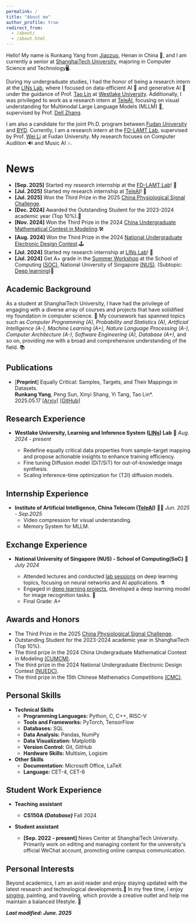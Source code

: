 ```yaml
---
permalink: /
title: "About me"
author_profile: true
redirect_from: 
  - /about/
  - /about.html
---
```

Hello! My name is Runkang Yang from [Jiaozuo](https://zh-two.iwiki.icu/w/index.php?title=Special:Search&search=%E7%84%A6%E4%BD%9C%E5%B8%82), Henan in China 🐾, and I am currently a senior at [ShanghaiTech University](https://www.shanghaitech.edu.cn/), majoring in Computer Science and Technology🖥️.

During my undergraduate studies, I had the honor of being a research intern at the [LINs Lab](https://lins-lab.github.io/), where I focused on data-efficient AI 🚀 and generative AI 🎨 under the guidance of Prof. [Tao Lin](https://tlin-taolin.github.io/) at [Westlake University](https://www.westlake.edu.cn/). Additionally, I was privileged to work as a research intern at [TeleAI](https://www.teleai.com.cn/), focusing on visual understanding for Multimodal Large Language Models (MLLM) 🤖, supervised by Prof. [Dell Zhang](https://scholar.google.com/citations?user=M0Ltb88AAAAJ&hl=en).

I am also a candidate for the joint Ph.D. program between [Fudan University](https://www.fudan.edu.cn/main.htm) and [BYD](https://www.bydglobal.com/cn/index.html). Currently, I am a research intern at the [FD-LAMT Lab](https://faculty.fudan.edu.cn/weilics/zh_CN/zdylm/644067/list/index.htm), supervised by Prof. [Wei Li](https://faculty.fudan.edu.cn/weilics/zh_CN/index/119021/list/index.htm) at Fudan University. My research focuses on Computer Audition 🔊 and Music AI 🎶.

<!-- My research interest lies in **Efficient AI** *(dataset/knowledge distillation)* 🚀 & **Generative AI** *(diffusion models)* 🎨. -->

News
====
* **[Sep. 2025]** Started my research internship at the [FD-LAMT Lab](https://faculty.fudan.edu.cn/weilics/zh_CN/zdylm/644067/list/index.htm)! 🥳  
* **[Jul. 2025]** Started my research internship at [TeleAI](https://www.teleai.com.cn/)! 🎉
* **[Jul. 2025]** Won the Third Prize in the 2025 [China Physiological Signal Challenge](https://www.bmedesign.cn/assets/topic-intro/%E4%B8%AD%E5%9B%BD%E7%94%9F%E7%90%86%E4%BF%A1%E5%8F%B7%E6%8C%91%E6%88%98%E8%B5%9B%EF%BC%88CPSC2025%EF%BC%89.pdf).
* **[Dec. 2024]** Awarded the Outstanding Student for the 2023-2024 academic year (Top 10%).🦾
* **[Nov. 2024]** Won the Third Prize in the 2024 [China Undergraduate Mathematical Contest in Modeling](https://www.mcm.edu.cn/).🛠️
* **[Aug. 2024]** Won the Third Prize in the 2024 [National Undergraduate Electronic Design Contest](https://nuedc-sh.sjtu.edu.cn/).🕹️
* **[Jul. 2024]** Started my research internship at [LINs Lab](https://lins-lab.github.io/)! 🎉
* **[Jul. 2024]** Get A+ grade in the [Summer Workshop](https://sws.comp.nus.edu.sg/) at the School of Computing [(SOC)](https://www.comp.nus.edu.sg/), National University of Singapore [(NUS)](https://nus.edu.sg/). (Subtopic: [Deep learning](https://sws.comp.nus.edu.sg/Deep-Learning.html))🤖
<!-- * **[Mar. 2024]** Won the Third Prize in the 15th [Chinese Mathematics Competitions](https://www.cms.org.cn/Home/comp/comp/cid/16.html).➕ -->

<!-- ## Education
+ **ShanghaiTech University** (B.S. in Computer Science, 2022.09–2026.06),  

+ **Fudan University** (Ph.D. in Electronic Engineering, 2026.09–2031.06, expected) -->

## Academic Background

As a student at ShanghaiTech University, I have had the privilege of engaging with a diverse array of courses and projects that have solidified my foundation in computer science. 🐳
My coursework has spanned topics such as *Computer Programming (A), Probability and Statistics (A), Artificial Intelligence (A-), Machine Learning (A+), Nature Language Processing (A-), Computer Architecture (A-), Software Engineering (A), Database (A+),* and so on, providing me with a broad and comprehensive understanding of the field. 📚

Publications
------------

+ [**Preprint**] Equally Critical: Samples, Targets, and Their Mappings in Datasets.  
  **Runkang Yang**, Peng Sun, Xinyi Shang, Yi Tang, Tao Lin*.   
  2025.05.17 [[Arxiv]](https://arxiv.org/abs/2506.01987) [[GitHub]](https://github.com/Rankyer/Equally-Critical-Data-Properties)

Research Experience
-------------------

+ **Westlake University, Learning and Inference System ([LINs](https://lins-lab.github.io/)) Lab** 🧐 *Aug. 2024 - present*

  - Redefine equally critical data properties from sample-target mapping and propose actionable insights to enhance training efficiency.
  - Fine tuning Diffusion model (DiT/SiT) for out-of-knowledge image synthesis.
  - Scaling inference-time optimization for (T2I) diffusion models.

Internship Experience
-------------------

+ **Institute of Artificial Intelligence, China Telecom ([TeleAI](https://www.teleai.com.cn/))** 🧑‍💻 *Jun. 2025 - Sep.2025*
  - Video compression for visual understanding.
  - Memory System for MLLM.



Exchange Experience
-------------------

+ **National University of Singapore (NUS) - School of Computing(SoC)** 👣 *July 2024*

  - Attended lectures and conducted [lab sessions](https://github.com/Rankyer/NUS-SOC-SummerWorkshop-DeepLearning-Labs) on deep learning topics, focusing on neural networks and AI applications. ⚗️
  - Engaged in [deep learning projects](https://github.com/Rankyer/NUS-SOC-SummerWorkshop-Project), developed a deep learning model for image recognition tasks. 🔎
  - Final Grade: A+

Awards and Honors
-----------------
* The Third Prize in the 2025 [China Physiological Signal Challenge](https://www.bmedesign.cn/assets/topic-intro/%E4%B8%AD%E5%9B%BD%E7%94%9F%E7%90%86%E4%BF%A1%E5%8F%B7%E6%8C%91%E6%88%98%E8%B5%9B%EF%BC%88CPSC2025%EF%BC%89.pdf).
* Outstanding Student for the 2023-2024 academic year in ShanghaiTech (Top 10%).
* The third prize in the 2024 China Undergraduate Mathematical Contest in Modeling [(CUMCM)](https://www.mcm.edu.cn/).
* The third prize in the 2024 National Undergraduate Electronic Design Contest [(NUEDC)](https://nuedc-sh.sjtu.edu.cn/).
* The third prize in the 15th Chinese Mathematics Competitions [(CMC)](https://www.cms.org.cn/Home/comp/comp/cid/16.html).

Personal Skills
---------------

* **Technical Skills**
  * **Programming Languages:** Python, C, C++, RISC-V
  * **Tools and Frameworks:** PyTorch, TensorFlow
  * **Databases:** SQL
  * **Data Analysis:** Pandas, NumPy
  * **Data Visualization:** Matplotlib
  * **Version Control:** Git, GitHub
  * **Hardware Skills:** Multisim, Logisim
* **Other Skills**
  * **Documentation:** Microsoft Office, LaTeX
  * **Language:** CET-4, CET-6
  <!-- * **Certificate:** National Computer Rank Examination(NCRE) Level 2 -->

Student Work Experience
-----------------------

* **Teaching assistant**

  * **CS150A *(Database)*** Fall 2024
* **Student assistant**

  * **[Sep. 2022 - present]** News Center at ShanghaiTech University. Primarily work on editing and managing content for the university's official WeChat account, promoting online campus communication. 
  <!-- This experience has honed my communication and organizational skills and allowed me to contribute to the vibrant campus life at ShanghaiTech. -->

<!-- * **Volunteer experience**
  * **[Sep. 2023]** Volunteer at the ASSIST 2023 (The 2023 Annual ShanghaiTech Symposium on Information Science and Technology).
  * **[Aug. 2022]** Volunteer at the 9th iGEM Conference of China iGEMer Community. -->

Personal Interests
------------------

Beyond academics, I am an avid reader and enjoy staying updated with the latest research and technological developments.🐬 In my free time, I enjoy [singing](https://y.qq.com/n/ryqq/playlist/1352076314), painting, and traveling, which provide a creative outlet and help me maintain a balanced lifestyle. 🥸

***Last modified: June. 2025***

<!-- I have a keen interest in open-source projects and believe in the power of collaborative innovation to drive progress.  -->
